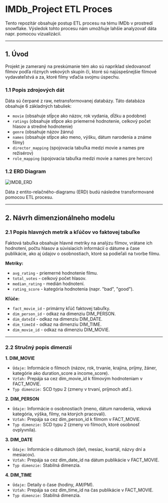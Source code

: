 # IMDb_Project ETL Proces
Tento repozitár obsahuje postup ETL procesu na tému IMDb v prostredí snowflake. Výsledok tohto procesu nám umožňuje lahšie analyzovať dáta napr. pomocou vizualizácií.
___
## 1. Úvod
Projekt je zameraný na preskúmanie tém ako sú napríklad sledovanosť filmov podľa rôznych vekových skupín či, ktoré sú najúspešnejšie filmové vydavateľstvá a za, ktoré filmy vďačia svojmu úspechu.
### 1.1 Popis zdrojových dát
Dáta sú čerpané z raw, netransformovanej databázy. Táto databáza obsahuje 6 základných tabuliek:
  - `movie` (obsahuje stĺpce ako názov, rok vydania, dĺžku a podobne)
  - `ratings` (obsahuje stĺpce ako priemerné hodnotenie, celkový počet hlasov a stredné hodnotenie)
  - `genre` (obsahuje názov žánru)
  - `names` (obsahuje stĺpce ako meno, výšku, dátum narodenia a známe filmy)
  - `director_mapping` (spojovacia tabuľka medzi movie a names pre režisérov)
  - `role_mapping` (spojovacia tabuľka medzi movie a names pre hercov)
### 1.2 ERD Diagram
![IMDB_ERD](https://github.com/user-attachments/assets/95c76368-3935-40db-bcdd-177d37e7a91f)

Dáta z entito-relačného-diagramu (ERD) budú následne transformované pomocou ETL procesu.
___
## 2. Návrh dimenzionálneho modelu
### 2.1 Popis hlavných metrík a kľúčov vo faktovej tabuľke
Faktová tabuľka obsahuje hlavné metriky na analýzu filmov, vrátane ich hodnotení, počtu hlasov a súvisiacich informácií o dátume a čase publikácie, ako aj údajov o osobnostiach, ktoré sa podieľali na tvorbe filmu.

**Metriky:**
  - `avg_rating` - priemerné hodnotenie filmu.
  - `total_votes` - celkový počet hlasov.
  - `median_rating` - medián hodnotení.
  - `rating_score` - kategória hodnotenia (napr. "bad", "good").

**Kľúče:**
  - `fact_movie_id` - primárny kľúč faktovej tabuľky.
  - `dim_person_id` - odkaz na dimenziu DIM_PERSON.
  - `dim_dateId` - odkaz na dimenziu DIM_DATE.
  - `dim_timeId` - odkaz na dimenziu DIM_TIME.
  - `dim_movie_id` - odkaz na dimenziu DIM_MOVIE.
___
### 2.2 Stručný popis dimenzií
**1. DIM_MOVIE**
  - `Údaje:` Informácie o filmoch (názov, rok, trvanie, krajina, príjmy, žáner, kategórie ako duration_score a income_score).
  - `Vzťah:` Prepája sa cez dim_movie_id k filmovým hodnoteniam v FACT_MOVIE.
  - `Typ dimenzie:` SCD typu 2 (zmeny v trvaní, príjmoch atď.).

**2. DIM_PERSON**
  - `Údaje:` Informácie o osobnostiach (meno, dátum narodenia, veková kategória, výška, filmy, na ktorých pracovali).
  - `Vzťah:` Prepája sa cez dim_person_id k filmom v FACT_MOVIE.
  - `Typ dimenzie:` SCD typu 2 (zmeny vo filmoch, ktoré osobnosť ovplyvnila).

**3. DIM_DATE**
  - `Údaje:` Informácie o dátumoch (deň, mesiac, kvartál, názvy dní a mesiacov).
  - `Vzťah:` Prepája sa cez dim_date_id na dátum publikácie v FACT_MOVIE.
  - `Typ dimenzie:` Stabilná dimenzia.

**4. DIM_TIME**
  - `Údaje:` Detaily o čase (hodiny, AM/PM).
  - `Vzťah:` Prepája sa cez dim_time_id na čas publikácie v FACT_MOVIE.
  - `Typ dimenzie:` Stabilná dimenzia.
